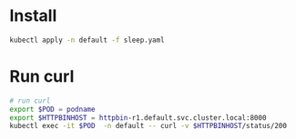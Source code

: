 # Install
```sh
kubectl apply -n default -f sleep.yaml
```

# Run curl

```sh
# run curl
export $POD = podname
export $HTTPBINHOST = httpbin-r1.default.svc.cluster.local:8000
kubectl exec -it $POD  -n default -- curl -v $HTTPBINHOST/status/200
```